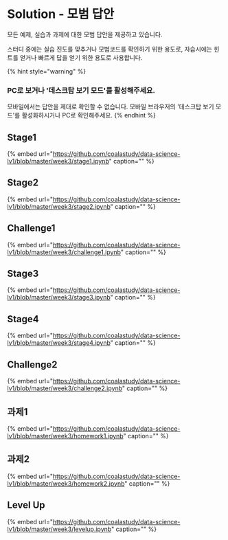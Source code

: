 # Solution - 모범 답안

모든 예제, 실습과 과제에 대한 모범 답안을 제공하고 있습니다.

스터디 중에는 실습 진도를 맞추거나 모범코드를 확인하기 위한 용도로, 자습시에는 힌트를 얻거나 빠르게 답을 얻기 위한 용도로 사용합니다.

{% hint style="warning" %}
### PC로 보거나 '데스크탑 보기 모드'를 활성해주세요.

모바일에서는 답안을 제대로 확인할 수 없습니다. 모바일 브라우저의 '데스크탑 보기 모드'를 활성화하시거나 PC로 확인해주세요.
{% endhint %}

## Stage1

{% embed url="https://github.com/coalastudy/data-science-lv1/blob/master/week3/stage1.ipynb" caption="" %}

## Stage2

{% embed url="https://github.com/coalastudy/data-science-lv1/blob/master/week3/stage2.ipynb" caption="" %}

## Challenge1

{% embed url="https://github.com/coalastudy/data-science-lv1/blob/master/week3/challenge1.ipynb" caption="" %}

## Stage3

{% embed url="https://github.com/coalastudy/data-science-lv1/blob/master/week3/stage3.ipynb" caption="" %}

## Stage4

{% embed url="https://github.com/coalastudy/data-science-lv1/blob/master/week3/stage4.ipynb" caption="" %}

## Challenge2

{% embed url="https://github.com/coalastudy/data-science-lv1/blob/master/week3/challenge2.ipynb" caption="" %}

## 과제1

{% embed url="https://github.com/coalastudy/data-science-lv1/blob/master/week3/homework1.ipynb" caption="" %}

## 과제2

{% embed url="https://github.com/coalastudy/data-science-lv1/blob/master/week3/homework2.ipynb" caption="" %}

## Level Up

{% embed url="https://github.com/coalastudy/data-science-lv1/blob/master/week3/levelup.ipynb" caption="" %}


